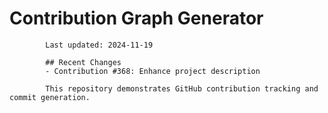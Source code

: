 # Contribution Graph Generator
            
            Last updated: 2024-11-19
            
            ## Recent Changes
            - Contribution #368: Enhance project description
            
            This repository demonstrates GitHub contribution tracking and commit generation.
        